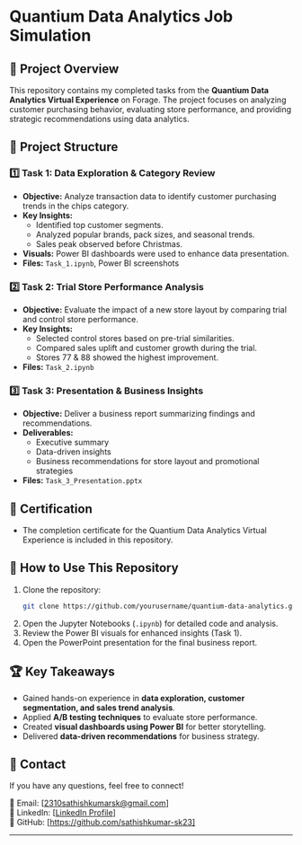 # Quantium Data Analytics Job Simulation

## 📌 Project Overview
This repository contains my completed tasks from the **Quantium Data Analytics Virtual Experience** on Forage. The project focuses on analyzing customer purchasing behavior, evaluating store performance, and providing strategic recommendations using data analytics.

## 📂 Project Structure

### **1️⃣ Task 1: Data Exploration & Category Review**
- **Objective:** Analyze transaction data to identify customer purchasing trends in the chips category.
- **Key Insights:**
  - Identified top customer segments.
  - Analyzed popular brands, pack sizes, and seasonal trends.
  - Sales peak observed before Christmas.
- **Visuals:** Power BI dashboards were used to enhance data presentation.
- **Files:** `Task_1.ipynb`, Power BI screenshots

### **2️⃣ Task 2: Trial Store Performance Analysis**
- **Objective:** Evaluate the impact of a new store layout by comparing trial and control store performance.
- **Key Insights:**
  - Selected control stores based on pre-trial similarities.
  - Compared sales uplift and customer growth during the trial.
  - Stores 77 & 88 showed the highest improvement.
- **Files:** `Task_2.ipynb`

### **3️⃣ Task 3: Presentation & Business Insights**
- **Objective:** Deliver a business report summarizing findings and recommendations.
- **Deliverables:**
  - Executive summary
  - Data-driven insights
  - Business recommendations for store layout and promotional strategies
- **Files:** `Task_3_Presentation.pptx`

## 📜 Certification
- The completion certificate for the Quantium Data Analytics Virtual Experience is included in this repository.

## 🚀 How to Use This Repository
1. Clone the repository:
   ```bash
   git clone https://github.com/yourusername/quantium-data-analytics.git
   ```
2. Open the Jupyter Notebooks (`.ipynb`) for detailed code and analysis.
3. Review the Power BI visuals for enhanced insights (Task 1).
4. Open the PowerPoint presentation for the final business report.

## 🏆 Key Takeaways
- Gained hands-on experience in **data exploration, customer segmentation, and sales trend analysis**.
- Applied **A/B testing techniques** to evaluate store performance.
- Created **visual dashboards using Power BI** for better storytelling.
- Delivered **data-driven recommendations** for business strategy.

## 📧 Contact
If you have any questions, feel free to connect!

📩 Email: [2310sathishkumarsk@gmail.com]  
🔗 LinkedIn: [[LinkedIn Profile](https://www.linkedin.com/in/sathish-sk23/)]  
📂 GitHub: [https://github.com/sathishkumar-sk23]  

---


